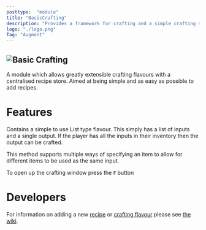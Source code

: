 ```yaml
---
posttype:  "module"  
title: "BasicCrafting"
description: "Provides a framework for crafting and a simple crafting method"
logo: "./logo.png"
Tag: "Augment"
---
```

![Basic Crafting](https://github.com/smsunarto/TerasologyDesign/blob/master/Art/Test%20Header.png?raw=true)
---
A module which allows greatly extensible crafting flavours with a centralised recipe store.
Aimed at being simple and as easy as possible to add recipes.

# Features
Contains a simple to use List type flavour. This simply has a
list of inputs and a single output. If the player has all the
inputs in their inventory then the output can be crafted.

This method supports multiple ways of specifying an item to
allow for different items to be used as the same input.

To open up the crafting window press the `F` button

# Developers

For information on adding a new [recipe](https://github.com/Terasology/BasicCrafting/wiki#adding-a-new-recipe) or [crafting flavour](https://github.com/Terasology/BasicCrafting/wiki#adding-a-new-crafting-flavour) please see [the wiki](https://github.com/Terasology/BasicCrafting/wiki).
